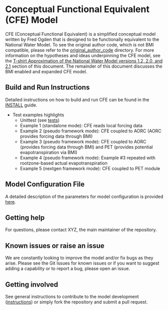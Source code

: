 # Conceptual Functional Equivalent (CFE) Model

CFE (Conceptual Functional Equivalent) is a simplified conceptual model written by Fred Ogden that is designed to be functionally equivalent to the National Water Model. To see the original author code, which is not BMI compatible, please refer to the [original_author_code](https://github.com/NOAA-OWP/cfe/tree/master/original_author_code) directory.  For more information on the hypotheses and ideas underpinning the CFE model, see the [T-shirt Approximation of the National Water Model versions 1.2, 2.0, and 2.1](https://github.com/NOAA-OWP/cfe/blob/master/MODEL.md) section of this document.  The remainder of this document discusses the BMI enabled and expanded CFE model. 

## Build and Run Instructions
Detailed instructions on how to build and run CFE can be found in the [INSTALL](https://github.com/NOAA-OWP/cfe/blob/master/INSTALL.md) guide.
 - Test examples highlights
   - Unittest (see [tests](https://github.com/NOAA-OWP/cfe/blob/master/test/README.md))
   - Example 1 (standalone mode): CFE reads local forcing data
   - Example 2 (pseudo framework mode): CFE coupled to AORC (AORC provides forcing data through BMI)
   - Example 3 (pseudo framework mode): CFE coupled to AORC (provides forcing data through BMI) and PET (provides potential evapotranspiration via BMI)
   - Example 4 (pseudo framework mode): Example #3 repeated with rootzone-based actual evapotranspiration
   - Example 5 (nextgen framework mode): CFE coupled to PET module
   
## Model Configuration File
A detailed description of the parameters for model configuration is provided [here](https://github.com/NOAA-OWP/cfe/tree/master/configs/README.md).

## Getting help
For questions, please contact XYZ, the main maintainer of the repository.

## Known issues or raise an issue
We are constantly looking to improve the model and/or fix bugs as they arise. Please see the Git Issues for known issues or if you want to suggest adding a capability or to report a bug, please open an issue.

## Getting involved
See general instructions to contribute to the model development ([instructions](https://github.com/NOAA-OWP/cfe/blob/master/CONTRIBUTING.md)) or simply fork the repository and submit a pull request.
